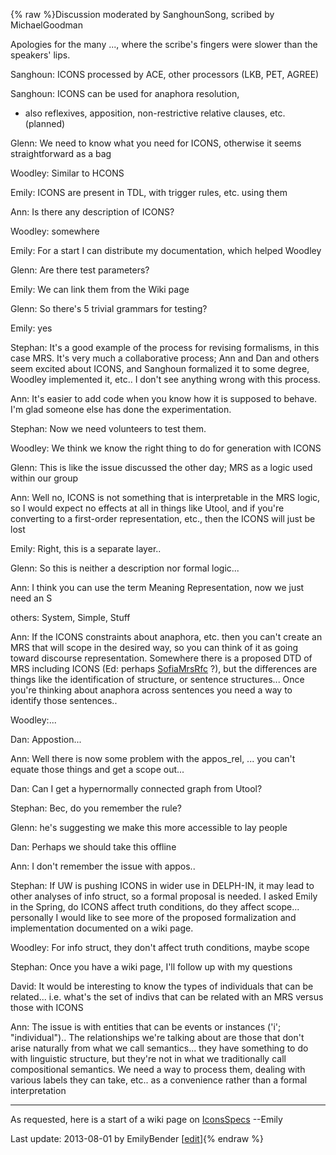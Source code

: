 {% raw %}Discussion moderated by SanghounSong, scribed by
MichaelGoodman

Apologies for the many ..., where the scribe's fingers were slower than
the speakers' lips.

Sanghoun: ICONS processed by ACE, other processors (LKB, PET, AGREE)

Sanghoun: ICONS can be used for anaphora resolution,

- also reflexives, apposition, non-restrictive relative clauses, etc.
(planned)

Glenn: We need to know what you need for ICONS, otherwise it seems
straightforward as a bag

Woodley: Similar to HCONS

Emily: ICONS are present in TDL, with trigger rules, etc. using them

Ann: Is there any description of ICONS?

Woodley: somewhere

Emily: For a start I can distribute my documentation, which helped
Woodley

Glenn: Are there test parameters?

Emily: We can link them from the Wiki page

Glenn: So there's 5 trivial grammars for testing?

Emily: yes

Stephan: It's a good example of the process for revising formalisms, in
this case MRS. It's very much a collaborative process; Ann and Dan and
others seem excited about ICONS, and Sanghoun formalized it to some
degree, Woodley implemented it, etc.. I don't see anything wrong with
this process.

Ann: It's easier to add code when you know how it is supposed to behave.
I'm glad someone else has done the experimentation.

Stephan: Now we need volunteers to test them.

Woodley: We think we know the right thing to do for generation with
ICONS

Glenn: This is like the issue discussed the other day; MRS as a logic
used within our group

Ann: Well no, ICONS is not something that is interpretable in the MRS
logic, so I would expect no effects at all in things like Utool, and if
you're converting to a first-order representation, etc., then the ICONS
will just be lost

Emily: Right, this is a separate layer..

Glenn: So this is neither a description nor formal logic...

Ann: I think you can use the term Meaning Representation, now we just
need an S

others: System, Simple, Stuff

Ann: If the ICONS constraints about anaphora, etc. then you can't create
an MRS that will scope in the desired way, so you can think of it as
going toward discourse representation. Somewhere there is a proposed DTD
of MRS including ICONS (Ed: perhaps [SofiaMrsRfc](https://delph-in.github.io/docs/summits/SofiaMrsRfc) ?), but
the differences are things like the identification of structure, or
sentence structures... Once you're thinking about anaphora across
sentences you need a way to identify those sentences..

Woodley:...

Dan: Appostion...

Ann: Well there is now some problem with the appos\_rel, ... you can't
equate those things and get a scope out...

Dan: Can I get a hypernormally connected graph from Utool?

Stephan: Bec, do you remember the rule?

Glenn: he's suggesting we make this more accessible to lay people

Dan: Perhaps we should take this offline

Ann: I don't remember the issue with appos..

Stephan: If UW is pushing ICONS in wider use in DELPH-IN, it may lead to
other analyses of info struct, so a formal proposal is needed. I asked
Emily in the Spring, do ICONS affect truth conditions, do they affect
scope... personally I would like to see more of the proposed
formalization and implementation documented on a wiki page.

Woodley: For info struct, they don't affect truth conditions, maybe
scope

Stephan: Once you have a wiki page, I'll follow up with my questions

David: It would be interesting to know the types of individuals that can
be related... i.e. what's the set of indivs that can be related with an
MRS versus those with ICONS

Ann: The issue is with entities that can be events or instances ('i';
"individual").. The relationships we're talking about are those that
don't arise naturally from what we call semantics... they have something
to do with linguistic structure, but they're not in what we
traditionally call compositional semantics. We need a way to process
them, dealing with various labels they can take, etc.. as a convenience
rather than a formal interpretation

* * *

As requested, here is a start of a wiki page on [IconsSpecs](https://delph-in.github.io/docs/tools/IconsSpecs)
--Emily

Last update: 2013-08-01 by EmilyBender [[edit](https://github.com/delph-in/docs/wiki/SaarlandIcons/_edit)]{% endraw %}